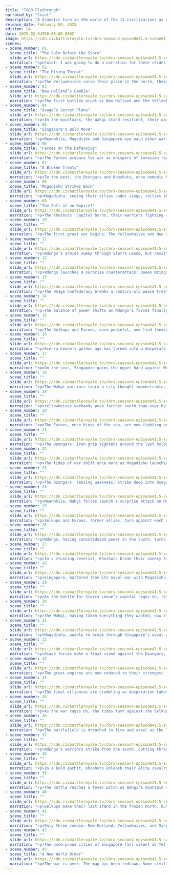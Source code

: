 ```yaml
---
title: "T800 Flythrough"
narrated_by: "Coiot"
description: "A dramatic turn in the world of the 13 civilizations as alliances form, betrayals unfold, and a war brews that will change the balance of power forever."
release_date: February 04, 2025
edition: S4
date: 2025-02-04T00:00:00.000Z
image: https://cdn.civbattleroyale.tv/cbrx-season4-episode41.5-scene01.jpeg
scenes:
- scene_number: 01
  scene_title: "The Calm Before the Storm"
  slide_url: https://cdn.civbattleroyale.tv/cbrx-season4-episode41.5-scene01.jpeg
  narration: "<p>Coiot: I was going to do a narration for these slides so they would not be empty but it has been a few rough work days which left me no time... so instead of an empty slideshow enjoy this completely unrelated dumb AI generated slop instead.</p><p>For decades, the world has been at peace, but tensions simmer beneath the surface. Across the oceans, the islanders of Bora Bora and Singapore flourish, their navies dominating the seas. Meanwhile, Mogadishu thrives as a coastal power, its merchants growing wealthy through commerce and diplomacy</p>"
- scene_number: 02
  scene_title: "The Rising Threat"
  slide_url: https://cdn.civbattleroyale.tv/cbrx-season4-episode41.5-scene02.jpeg
  narration: "<p>The Yellowknives carve their place in the north, their warriors hardened by the tundra. To the south, New Holland builds vast trade networks, while Ndongo establishes a mighty kingdom in the heart of the continent. The Khoshuts, nestled between giants, secretly form a defensive pact with Mogadishu. Trade agreements are signed, but both sides know that ink dries faster than trust.</p>"
- scene_number: 03
  scene_title: "New Holland’s Gamble"
  slide_url: https://cdn.civbattleroyale.tv/cbrx-season4-episode41.5-scene03.jpeg
  narration: "<p>The first battles erupt as New Holland and the Yellowknives contest the fertile lands between their growing empires. What begins as a series of border skirmishes soon escalates into full-scale war. New Holland sends explorers deep into Ndongo lands, offering advanced weaponry in exchange for access to key rivers. The Ndongo queen listens, but her warriors remain skeptical.</p>"
- scene_number: 04
  scene_title: "Osage’s Secret Plans"
  slide_url: https://cdn.civbattleroyale.tv/cbrx-season4-episode41.5-scene04.jpeg
  narration: "<p>In the mountains, the Wahgi stand resilient, their warriors defending their territory against all who would seek to claim it. The Osage expand through river valleys, their people forging a stronghold in the heartland. In the shadowed halls of Osage’s capital, emissaries from Selkups and Sierra Leone whisper of a coming storm. An alliance is proposed, but the price may be too steep.</p>"
- scene_number: 05
  scene_title: "Singapore's Bold Move"
  slide_url: https://cdn.civbattleroyale.tv/cbrx-season4-episode41.5-scene05.jpeg
  narration: "<p>Meanwhile, Mogadishu and Singapore eye each other warily, their naval dominance challenged by rival fleets. The trade routes that once united them now spark tension, as each seeks to control the flow of goods and power. Singapore, ever the merchant king, brokers a deal between Wahgi and the Yellowknives. But peace is a fragile thing, and greed an ever-hungry beast.</p>"
- scene_number: 06
  scene_title: "Faroes on the Defensive"
  slide_url: https://cdn.civbattleroyale.tv/cbrx-season4-episode41.5-scene06.jpeg
  narration: "<p>The Faroes prepare for war as whispers of invasion reach their icy shores. A fleet is built, but will it be enough? Ndongo, seeing an opportunity, expands aggressively, its armies marching toward Sierra Leone. The smaller kingdom prepares to defend itself, but it is clear that they stand little chance alone.</p>"
- scene_number: 07
  scene_title: "A Broken Treaty"
  slide_url: https://cdn.civbattleroyale.tv/cbrx-season4-episode41.5-scene07.jpeg
  narration: "<p>To the west, the Dzungars and Khoshuts, once nomadic horsemen, carve out powerful empires. Their cavalry storms across the plains, overwhelming lesser foes and establishing dominance over the steppe. The Dzungars, true to their warrior nature, break a truce with the Khoshuts and march toward their capital. The first battle of the war has begun.</p>"
- scene_number: 08
  scene_title: "Mogadishu Strikes Back"
  slide_url: https://cdn.civbattleroyale.tv/cbrx-season4-episode41.5-scene08.jpeg
  narration: "<p>Mogadishu, seeing their allies under siege, rallies their navy and launches a daring counterattack against the Dzungars' supply lines.</p>"
- scene_number: 09
  scene_title: "The Fall of an Empire?"
  slide_url: https://cdn.civbattleroyale.tv/cbrx-season4-episode41.5-scene09.jpeg
  narration: "<p>The Khoshuts’ capital burns, their warriors fighting a desperate battle in the streets. Reinforcements from Singapore are days away. Will they last that long?</p>"
- scene_number: 10
  scene_title: ""
  slide_url: https://cdn.civbattleroyale.tv/cbrx-season4-episode41.5-scene10.jpeg
  narration: "<p>The first great war begins. The Yellowknives and New Holland clash in brutal battles, neither willing to surrender. Singapore and Mogadishu engage in fierce naval duels, their fleets battling for control of the seas. Mogadishu’s navy intercepts an invasion force. The battle rages across the waves, but victory is uncertain.</p>"
- scene_number: 11
  scene_title: ""
  slide_url: https://cdn.civbattleroyale.tv/cbrx-season4-episode41.5-scene11.jpeg
  narration: "<p>Ndongo’s armies sweep through Sierra Leone, but resistance is stronger than expected. The besieged kingdom fights with desperation, refusing to be erased from history without a struggle.</p>"
- scene_number: 12
  scene_title: ""
  slide_url: https://cdn.civbattleroyale.tv/cbrx-season4-episode41.5-scene12.jpeg
  narration: "<p>Ndongo launches a surprise counterattack! Queen Nzinga’s warriors reclaim lost territory in a stunning reversal.</p>"
- scene_number: 13
  scene_title: ""
  slide_url: https://cdn.civbattleroyale.tv/cbrx-season4-episode41.5-scene13.jpeg
  narration: "<p>The Osage Confederacy breaks a century-old peace treaty. The war for the plains has begun.</p>"
- scene_number: 14
  scene_title: ""
  slide_url: https://cdn.civbattleroyale.tv/cbrx-season4-episode41.5-scene14.jpeg
  narration: "<p>The balance of power shifts as Ndongo’s forces finally breach the walls of Sierra Leone’s capital. The kingdom falls, its survivors scattering into the wilderness. Ndongo solidifies its control over the region.</p>"
- scene_number: 15
  scene_title: ""
  slide_url: https://cdn.civbattleroyale.tv/cbrx-season4-episode41.5-scene15.jpeg
  narration: "<p>The Selkups and Faroes, once peaceful, now find themselves dragged into conflict. Their lands, rich in resources, are too valuable to remain untouched. The frozen north becomes a battleground. The Selkups brace for invasion. Their warriors, clad in furs and armed with iron, prepare to defend their frozen homeland.</p>"
- scene_number: 16
  scene_title: ""
  slide_url: https://cdn.civbattleroyale.tv/cbrx-season4-episode41.5-scene16.jpeg
  narration: "<p>Sierra Leone’s golden age has turned into a desperate fight for survival. Their once-thriving capital is now a battleground.</p>"
- scene_number: 17
  scene_title: ""
  slide_url: https://cdn.civbattleroyale.tv/cbrx-season4-episode41.5-scene17.jpeg
  narration: "<p>On the seas, Singapore gains the upper hand against Mogadishu, securing dominance over key trade routes. With newfound power, they look toward expansion, setting their sights on the scattered islands of Bora Bora.</p>"
- scene_number: 18
  scene_title: ""
  slide_url: https://cdn.civbattleroyale.tv/cbrx-season4-episode41.5-scene18.jpeg
  narration: "<p>The Wahgi warriors storm a city thought impenetrable. Their arrival signals a shift in power.</p>"
- scene_number: 19
  scene_title: ""
  slide_url: https://cdn.civbattleroyale.tv/cbrx-season4-episode41.5-scene19.jpeg
  narration: "<p>Yellowknives warbands push farther south than ever before. The tundra is no longer their prison—it is their launching ground.</p>"
- scene_number: 20
  scene_title: ""
  slide_url: https://cdn.civbattleroyale.tv/cbrx-season4-episode41.5-scene20.jpeg
  narration: "<p>The Faroes, once kings of the sea, are now fighting on land. The transition is proving… difficult.</p>"
- scene_number: 21
  scene_title: ""
  slide_url: https://cdn.civbattleroyale.tv/cbrx-season4-episode41.5-scene21.jpeg
  narration: "<p>The Dzungars' iron grip tightens around the last holdouts of resistance. The steppe belongs to them now.</p>"
- scene_number: 22
  scene_title: ""
  slide_url: https://cdn.civbattleroyale.tv/cbrx-season4-episode41.5-scene22.jpeg
  narration: "<p>The tides of war shift once more as Mogadishu launches a daring naval invasion against Singapore, attempting to break their stranglehold on the eastern seas. However, Singapore’s fleet is prepared, and the battle descends into a brutal war of attrition on the high seas.</p>"
- scene_number: 23
  scene_title: ""
  slide_url: https://cdn.civbattleroyale.tv/cbrx-season4-episode41.5-scene23.jpeg
  narration: "<p>The Dzungars, sensing weakness, strike deep into Osage territory, attempting to seize their heartland in a swift assault. The Osage, though outnumbered, mount a fierce defense, turning their river valleys into death traps for the invaders.</p>"
- scene_number: 24
  scene_title: ""
  slide_url: https://cdn.civbattleroyale.tv/cbrx-season4-episode41.5-scene24.jpeg
  narration: "<p>Meanwhile, Wahgi forces launch a surprise attack on New Holland’s western frontier, hoping to cripple their industrial heartland. The Dutch, however, prove resilient, and the battle turns into a grinding war of attrition.</p>"
- scene_number: 25
  scene_title: ""
  slide_url: https://cdn.civbattleroyale.tv/cbrx-season4-episode41.5-scene25.jpeg
  narration: "<p>Selkups and Faroes, former allies, turn against each other in a desperate struggle for dominance in the frozen north. As winter sets in, their forces are locked in an unforgiving stalemate, with neither side willing to yield.</p>"
- scene_number: 26
  scene_title: ""
  slide_url: https://cdn.civbattleroyale.tv/cbrx-season4-episode41.5-scene26.jpeg
  narration: "<p>Ndongo, having consolidated power in the south, turns its attention toward Sierra Leone, seeking to eliminate their longtime rival once and for all. A massive siege begins, with Sierra Leone’s capital surrounded by overwhelming force.</p>"
- scene_number: 27
  scene_title: ""
  slide_url: https://cdn.civbattleroyale.tv/cbrx-season4-episode41.5-scene27.jpeg
  narration: "<p>In a stunning reversal, Khoshuts break their uneasy truce with the Bora Bora forces and storm their island strongholds. The once-peaceful archipelago is engulfed in flames as Khoshut warriors fight their way through narrow jungle passes.</p>"
- scene_number: 28
  scene_title: ""
  slide_url: https://cdn.civbattleroyale.tv/cbrx-season4-episode41.5-scene28.jpeg
  narration: "<p>Singapore, battered from its naval war with Mogadishu, turns inward, fortifying its core cities. The leadership debates whether to continue fighting or seek allies in the growing chaos. Meanwhile, Yellowknives expand their reach, absorbing smaller remnants of fallen civilizations.</p>"
- scene_number: 29
  scene_title: ""
  slide_url: https://cdn.civbattleroyale.tv/cbrx-season4-episode41.5-scene29.jpeg
  narration: "<p>As the battle for Sierra Leone’s capital rages on, reinforcements from the Dzungars arrive unexpectedly. Instead of aiding the defenders, they attack, seeking to claim the city for themselves. Sierra Leone is now besieged on all sides.</p>"
- scene_number: 30
  scene_title: ""
  slide_url: https://cdn.civbattleroyale.tv/cbrx-season4-episode41.5-scene30.jpeg
  narration: "<p>The Wahgi, having taken everything they wanted, now stand at a crossroads. Will they be conquerors or caretakers?</p>"
- scene_number: 31
  scene_title: ""
  slide_url: https://cdn.civbattleroyale.tv/cbrx-season4-episode41.5-scene31.jpeg
  narration: "<p>Mogadishu, unable to break through Singapore’s naval defenses, launches a desperate land offensive instead. The move backfires as their supply lines stretch too thin, leaving them vulnerable to counterattacks from an unexpected coalition of Khoshuts and Bora Bora survivors.</p>"
- scene_number: 32
  scene_title: ""
  slide_url: https://cdn.civbattleroyale.tv/cbrx-season4-episode41.5-scene32.jpeg
  narration: "<p>Osage forces make a final stand against the Dzungars, but their lines are breaking. With reinforcements unlikely, they retreat into the forests, hoping to wage a guerrilla war. Meanwhile, the Dzungars turn their sights toward the rapidly expanding Yellowknives empire.</p>"
- scene_number: 33
  scene_title: ""
  slide_url: https://cdn.civbattleroyale.tv/cbrx-season4-episode41.5-scene33.jpeg
  narration: "<p>The great empires are now reduced to their strongest factions. Singapore, Ndongo, New Holland, and Yellowknives stand among the last true powers, while the remaining civilizations either fall in line or face destruction. The world is heading for its final, climactic showdown.</p>"
- scene_number: 34
  scene_title: ""
  slide_url: https://cdn.civbattleroyale.tv/cbrx-season4-episode41.5-scene34.jpeg
  narration: "<p>The final alliances are crumbling as desperation takes hold. Singapore and Mogadishu launch a coordinated strike against Ndongo, hoping to eliminate a powerful contender. But Ndongo is prepared, countering with devastating force and pushing their attackers back. The battlefield is becoming a graveyard of fallen empires.</p>"
- scene_number: 35
  scene_title: ""
  slide_url: https://cdn.civbattleroyale.tv/cbrx-season4-episode41.5-scene35.jpeg
  narration: "<p>As the war rages on, the tides turn against the Selkups. Their remaining forces are driven into the icy wastes, leaving them vulnerable to a swift and brutal end. Meanwhile, New Holland and Yellowknives engage in a brutal clash, neither willing to give an inch. The world is on the brink of its final reckoning.</p>"
- scene_number: 36
  scene_title: ""
  slide_url: https://cdn.civbattleroyale.tv/cbrx-season4-episode41.5-scene36.jpeg
  narration: "<p>The battlefield is drenched in fire and steel as the last great war erupts. The Selkups, holding onto their icy strongholds, mount a desperate defense against the relentless march of New Holland’s disciplined forces. Meanwhile, the Osage and Wahgi form a fragile alliance, pushing back against the ever-expanding reach of the Yellowknives.</p>"
- scene_number: 37
  scene_title: ""
  slide_url: https://cdn.civbattleroyale.tv/cbrx-season4-episode41.5-scene37.jpeg
  narration: "<p>Ndongo’s warriors strike from the south, cutting through the remnants of Sierra Leone’s battered army. The once-thriving coastal empire now finds itself on the brink of annihilation, its last city under siege from all sides. The Dzungars, ever opportunistic, exploit the chaos to raid supply lines, but they soon find themselves surrounded by Mogadishu’s naval superiority.</p>"
- scene_number: 38
  scene_title: ""
  slide_url: https://cdn.civbattleroyale.tv/cbrx-season4-episode41.5-scene38.jpeg
  narration: "<p>In a bold gambit, Khoshuts unleash their elite cavalry upon the unsuspecting forces of Bora Bora, hoping to take control of key islands. However, Singapore’s advanced fortifications prove too much, repelling the invaders and shifting the momentum in their favor. The tides of war continue to shift, but fewer stand to claim the final prize.</p>"
- scene_number: 39
  scene_title: ""
  slide_url: https://cdn.civbattleroyale.tv/cbrx-season4-episode41.5-scene39.jpeg
  narration: "<p>The battle reaches a fever pitch as Wahgi’s mountain strongholds fall to Yellowknives’ unyielding assault. New Holland, sensing weakness, betrays its former allies and launches a surprise attack on the Osage heartland. Chaos reigns as the final contenders struggle to seize control of the world.</p>"
- scene_number: 40
  scene_title: ""
  slide_url: https://cdn.civbattleroyale.tv/cbrx-season4-episode41.5-scene40.jpeg
  narration: "<p>Selkups make their last stand in the frozen north, but they are outmatched. As their cities burn, Ndongo and Khoshuts fight for dominance in the central plains. The once-mighty Dzungars are no more, their people scattered to the wind. The war has become a battle of attrition, and only the strongest will endure.</p>"
- scene_number: 41
  scene_title: ""
  slide_url: https://cdn.civbattleroyale.tv/cbrx-season4-episode41.5-scene41.jpeg
  narration: "<p>Only three remain: New Holland, Yellowknives, and Singapore. Singapore, ever the cunning survivor, brokers a temporary truce with Yellowknives to turn their combined strength against New Holland. The Dutch resistance crumbles, their empire reduced to ruins. But just as Singapore moves to claim victory, Yellowknives betrays them in a decisive final strike</p>"
- scene_number: 42
  scene_title: ""
  slide_url: https://cdn.civbattleroyale.tv/cbrx-season4-episode41.5-scene42.jpeg
  narration: "<p>The once-proud cities of Singapore fall silent as Yellowknives’ forces march through their streets. The battlefield is eerily still. After countless betrayals, broken alliances, and devastating wars, only one civilization remains standing. The Yellowknives, battered but unbroken, have conquered the world.</p>"
- scene_number: 43
  scene_title: "A New World Order"
  slide_url: https://cdn.civbattleroyale.tv/cbrx-season4-episode41.5-scene43.jpeg
  narration: "<p>The war is over. The map has been redrawn. Some civilizations stand victorious, while others fade into history. But the world will never be the same.</p><p>Next time: The final battles begin. Who will rise? Who will fall? And will anyone remain to tell the tale? Find out in the next episode of Civ Battle Royale!</p>"
---
```


